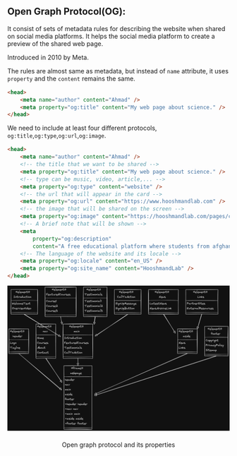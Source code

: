 ## Open Graph Protocol(OG):

It consist of sets of metadata rules for describing the website when shared on social media platforms.
It helps the social media platform to create a preview of the shared web page.

Introduced in 2010 by Meta.

The rules are almost same as metadata, but instead of `name` attribute, it uses `property` and the `content` remains the same.

```html
<head>
	<meta name="author" content="Ahmad" />
	<meta property="og:title" content="My web page about science." />
</head>
```

We need to include at least four different protocols, `og:title`,`og:type`,`og:url`,`og:image`.

```html
<head>
	<meta name="author" content="Ahmad" />
	<!-- the title that we want to be shared -->
	<meta property="og:title" content="My web page about science." />
	<!-- type can be music, video, article,... -->
	<meta property="og:type" content="website" />
	<!-- the url that will appear in the card -->
	<meta property="og:url" content="https://www.hooshmandlab.com" />
	<!-- the image that will be shared on the screen -->
	<meta property="og:image" content="https://hooshmandlab.com/pages/courses" />
	<!-- A brief note that will be shown -->
	<meta
		property="og:description"
		content="A free educational platform where students from afghanistan can use to learn about the world of computation." />
	<!-- The language of the website and its locale -->
	<meta property="og:locale" content="en_US" />
	<meta property="og:site_name" content="HooshmandLab" />
</head>
```

   <figure style="margin: 0 auto; max-width: 600px; text-align: center;">
        <img src="./assets/layout.png" alt="Describing open graph protocol" style="margin-bottom: 10px;">
        <figcaption style="padding-top: 10px; text-align:center;">Open graph protocol and its properties</figcaption>
    </figure>

<a src="https://www.freecodecamp.org/news/what-is-open-graph-and-how-can-i-use-it-for-my-website/">
